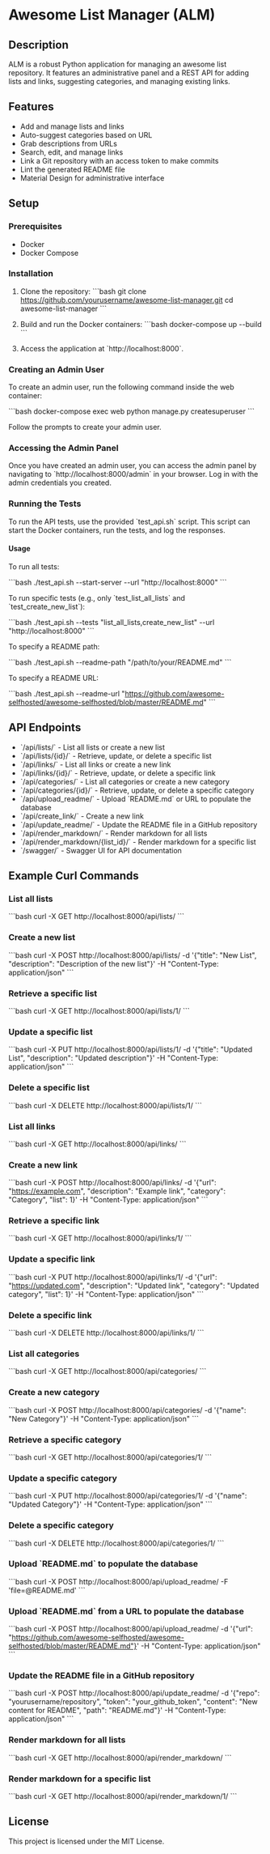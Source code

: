 
# Awesome List Manager (ALM)

## Description
ALM is a robust Python application for managing an awesome list repository. It features an administrative panel and a REST API for adding lists and links, suggesting categories, and managing existing links.

## Features
- Add and manage lists and links
- Auto-suggest categories based on URL
- Grab descriptions from URLs
- Search, edit, and manage links
- Link a Git repository with an access token to make commits
- Lint the generated README file
- Material Design for administrative interface

## Setup

### Prerequisites
- Docker
- Docker Compose

### Installation

1. Clone the repository:
   \`\`\`bash
   git clone https://github.com/yourusername/awesome-list-manager.git
   cd awesome-list-manager
   \`\`\`

2. Build and run the Docker containers:
   \`\`\`bash
   docker-compose up --build
   \`\`\`

3. Access the application at \`http://localhost:8000\`.

### Creating an Admin User

To create an admin user, run the following command inside the web container:

\`\`\`bash
docker-compose exec web python manage.py createsuperuser
\`\`\`

Follow the prompts to create your admin user.

### Accessing the Admin Panel

Once you have created an admin user, you can access the admin panel by navigating to \`http://localhost:8000/admin\` in your browser. Log in with the admin credentials you created.

### Running the Tests

To run the API tests, use the provided \`test_api.sh\` script. This script can start the Docker containers, run the tests, and log the responses.

#### Usage

To run all tests:

\`\`\`bash
./test_api.sh --start-server --url "http://localhost:8000"
\`\`\`

To run specific tests (e.g., only \`test_list_all_lists\` and \`test_create_new_list\`):

\`\`\`bash
./test_api.sh --tests "list_all_lists,create_new_list" --url "http://localhost:8000"
\`\`\`

To specify a README path:

\`\`\`bash
./test_api.sh --readme-path "/path/to/your/README.md"
\`\`\`

To specify a README URL:

\`\`\`bash
./test_api.sh --readme-url "https://github.com/awesome-selfhosted/awesome-selfhosted/blob/master/README.md"
\`\`\`

## API Endpoints

- \`/api/lists/\` - List all lists or create a new list
- \`/api/lists/{id}/\` - Retrieve, update, or delete a specific list
- \`/api/links/\` - List all links or create a new link
- \`/api/links/{id}/\` - Retrieve, update, or delete a specific link
- \`/api/categories/\` - List all categories or create a new category
- \`/api/categories/{id}/\` - Retrieve, update, or delete a specific category
- \`/api/upload_readme/\` - Upload \`README.md\` or URL to populate the database
- \`/api/create_link/\` - Create a new link
- \`/api/update_readme/\` - Update the README file in a GitHub repository
- \`/api/render_markdown/\` - Render markdown for all lists
- \`/api/render_markdown/{list_id}/\` - Render markdown for a specific list
- \`/swagger/\` - Swagger UI for API documentation

## Example Curl Commands

### List all lists
\`\`\`bash
curl -X GET http://localhost:8000/api/lists/
\`\`\`

### Create a new list
\`\`\`bash
curl -X POST http://localhost:8000/api/lists/ -d '{"title": "New List", "description": "Description of the new list"}' -H "Content-Type: application/json"
\`\`\`

### Retrieve a specific list
\`\`\`bash
curl -X GET http://localhost:8000/api/lists/1/
\`\`\`

### Update a specific list
\`\`\`bash
curl -X PUT http://localhost:8000/api/lists/1/ -d '{"title": "Updated List", "description": "Updated description"}' -H "Content-Type: application/json"
\`\`\`

### Delete a specific list
\`\`\`bash
curl -X DELETE http://localhost:8000/api/lists/1/
\`\`\`

### List all links
\`\`\`bash
curl -X GET http://localhost:8000/api/links/
\`\`\`

### Create a new link
\`\`\`bash
curl -X POST http://localhost:8000/api/links/ -d '{"url": "https://example.com", "description": "Example link", "category": "Category", "list": 1}' -H "Content-Type: application/json"
\`\`\`

### Retrieve a specific link
\`\`\`bash
curl -X GET http://localhost:8000/api/links/1/
\`\`\`

### Update a specific link
\`\`\`bash
curl -X PUT http://localhost:8000/api/links/1/ -d '{"url": "https://updated.com", "description": "Updated link", "category": "Updated category", "list": 1}' -H "Content-Type: application/json"
\`\`\`

### Delete a specific link
\`\`\`bash
curl -X DELETE http://localhost:8000/api/links/1/
\`\`\`

### List all categories
\`\`\`bash
curl -X GET http://localhost:8000/api/categories/
\`\`\`

### Create a new category
\`\`\`bash
curl -X POST http://localhost:8000/api/categories/ -d '{"name": "New Category"}' -H "Content-Type: application/json"
\`\`\`

### Retrieve a specific category
\`\`\`bash
curl -X GET http://localhost:8000/api/categories/1/
\`\`\`

### Update a specific category
\`\`\`bash
curl -X PUT http://localhost:8000/api/categories/1/ -d '{"name": "Updated Category"}' -H "Content-Type: application/json"
\`\`\`

### Delete a specific category
\`\`\`bash
curl -X DELETE http://localhost:8000/api/categories/1/
\`\`\`

### Upload \`README.md\` to populate the database
\`\`\`bash
curl -X POST http://localhost:8000/api/upload_readme/ -F 'file=@README.md'
\`\`\`

### Upload \`README.md\` from a URL to populate the database
\`\`\`bash
curl -X POST http://localhost:8000/api/upload_readme/ -d '{"url": "https://github.com/awesome-selfhosted/awesome-selfhosted/blob/master/README.md"}' -H "Content-Type: application/json"
\`\`\`

### Update the README file in a GitHub repository
\`\`\`bash
curl -X POST http://localhost:8000/api/update_readme/ -d '{"repo": "yourusername/repository", "token": "your_github_token", "content": "New content for README", "path": "README.md"}' -H "Content-Type: application/json"
\`\`\`

### Render markdown for all lists
\`\`\`bash
curl -X GET http://localhost:8000/api/render_markdown/
\`\`\`

### Render markdown for a specific list
\`\`\`bash
curl -X GET http://localhost:8000/api/render_markdown/1/
\`\`\`

## License
This project is licensed under the MIT License.
